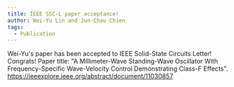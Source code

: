 ```yaml
---
title: IEEE SSC-L paper acceptance!
author: Wei-Yu Lin and Jun-Chau Chien
tags:  
  - Publication
---
```


Wei-Yu's paper has been accepted to IEEE Solid-State Circuits Letter! Congrats! Paper title: "A Millimeter-Wave Standing-Wave Oscillator With Frequency-Specific Wave-Velocity Control Demonstrating Class-F Effects". https://ieeexplore.ieee.org/abstract/document/11030857
